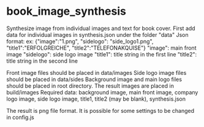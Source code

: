 # book_image_synthesis
Synthesize image from individual images and text for book cover.
First add data for individual images in synthesis.json under the folder "data"
Json format:
 ex: {"image":"1.png", "sidelogo": "side_logo1.png", "title1":"ERFOLGREICHE", "title2":"TELEFONAKQUISE"}
 "image": main front image
 "sidelogo": side logo image
 "title1": title string in the first line
 "title2": title string in the second line
 
 Front image files should be placed in data/images
 Side logo image files should be placed in data/sides
 Background image and main logo files should be placed in root directory.
 The result images are placed in build/images
 Required data: background image, main front image, company logo image, side logo image, title1, title2 (may be blank), synthesis.json
 
 The result is png file format.
 It is possible for some settings to be changed in config.js

